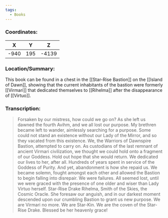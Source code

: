 ```yaml
---
tags:
  - Books
---
```


### Coordinates:
| **X** | **Y**| **Z** |
|:-----:|:----:|:-----:|
|-940  |195   |-4139  |

### Location/Summary:
This book can be found in a chest in the [[Star-Rise Bastion]] on the [[Island of Dawn]], showing that the current inhabitants of the bastion were formerly [[Virmari]] that dedicated themselves to [[Rihelma]] after the disappearance of [[Virtuo]].

### Transcription:
> Forsaken by our mistress, how could we go on? As she left us dawned the fourth Avihm, and we all lost our purpose. My brethren became left to wander, aimlessly searching for a purpose. Some could not stand an existence without our Lady of the Mirror, and so they vacated from this existence. We, the Warriors of Dawnspire Bastion, attempted to carry on. As custodians of the last remnant of ancient Virmari civilization, we thought we could hold onto a fragment of our Goddess. Hold out hope that she would return. We dedicated our lives to her, after all. Hundreds of years spent in service of the Goddess of Purity. And yet, abandonment is how she repaid us. We became solemn, fought amongst each other and allowed the Bastion to begin falling into disrepair. We were failures. All seemed lost, until we were graced with the presence of one older and wiser than Lady Virtuo herself. Star-Rise Drake Rihelma, Smith of the Skies, the Cosmic Oracle. She foresaw our anguish, and in our darkest moment descended upon our crumbling Bastion to grant us new purpose. We are Virmari no more. We are Star-Kin. We are the coven of the Star-Rise Drake. Blessed be her heavenly grace!

